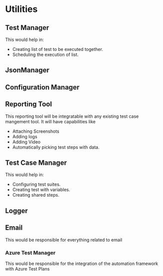 # Utilities
## Test Manager
This would help in:
- Creating list of test to be executed together.
- Scheduling the execution of list.

## JsonManager
## Configuration Manager

## Reporting Tool
This reporting tool will be integratable with any existing test case mangement tool.
It will have capabilities like
- Attaching Screenshots
- Adding logs
- Adding Video
- Automatically picking test steps with data.

## Test Case Manager
This would help in:
- Configuring test suites.
- Creating test with variables.
- Creating shared steps.

## Logger

## Email
This would be responsible for everything related to email 

### Azure Test Manager
This would be responsible for the integration of the automation framework with Azure Test Plans

